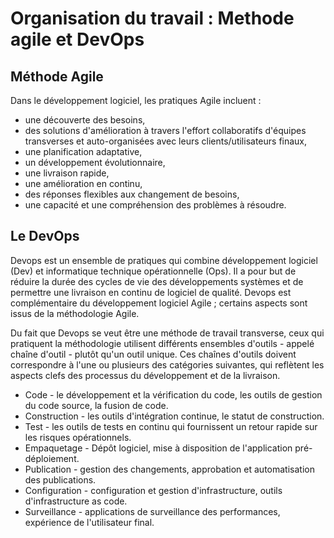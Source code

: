 # Organisation du travail : Methode agile et DevOps

## Méthode Agile

Dans le développement logiciel, les pratiques Agile incluent :

- une découverte des besoins,
- des solutions d'amélioration à travers l'effort collaboratifs d'équipes transverses et auto-organisées avec leurs clients/utilisateurs finaux,
- une planification adaptative,
- un développement évolutionnaire,
- une livraison rapide,
- une amélioration en continu,
- des réponses flexibles aux changement de besoins,
- une capacité et une compréhension des problèmes à résoudre.


## Le DevOps

Devops est un ensemble de pratiques qui combine développement logiciel (Dev) et informatique technique opérationnelle (Ops). Il a pour but de réduire la durée des cycles 
de vie des développements systèmes et de permettre une livraison en continu de logiciel de qualité. Devops est complémentaire du développement logiciel Agile ; 
certains aspects sont issus de la méthodologie Agile.

Du fait que Devops se veut être une méthode de travail transverse, ceux qui pratiquent la méthodologie utilisent différents ensembles d'outils - appelé chaîne d'outil - 
plutôt qu'un outil unique. Ces chaînes d'outils doivent correspondre à l'une ou plusieurs des catégories suivantes, qui reflètent les aspects clefs des processus du 
développement et de la livraison.
- Code - le développement et la vérification du code, les outils de gestion du code source, la fusion de code.
- Construction - les outils d'intégration continue, le statut de construction.
- Test - les outils de tests en continu qui fournissent un retour rapide sur les risques opérationnels.
- Empaquetage - Dépôt logiciel, mise à disposition de l'application pré-déploiement.
- Publication - gestion des changements, approbation et automatisation des publications.
- Configuration - configuration et gestion d'infrastructure, outils d'infrastructure as code.
- Surveillance - applications de surveillance des performances, expérience de l'utilisateur final.
